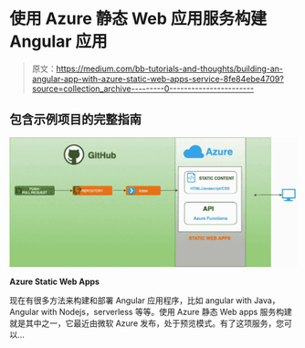 # 使用 Azure 静态 Web 应用服务构建 Angular 应用

> 原文：<https://medium.com/bb-tutorials-and-thoughts/building-an-angular-app-with-azure-static-web-apps-service-8fe84ebe4709?source=collection_archive---------0----------------------->

## 包含示例项目的完整指南

![](img/48e754b37a55f3bb1bf93811bb1b53c3.png)

**Azure Static Web Apps**

现在有很多方法来构建和部署 Angular 应用程序，比如 angular with Java，Angular with Nodejs，serverless 等等。使用 Azure 静态 Web apps 服务构建就是其中之一，它最近由微软 Azure 发布，处于预览模式。有了这项服务，您可以…